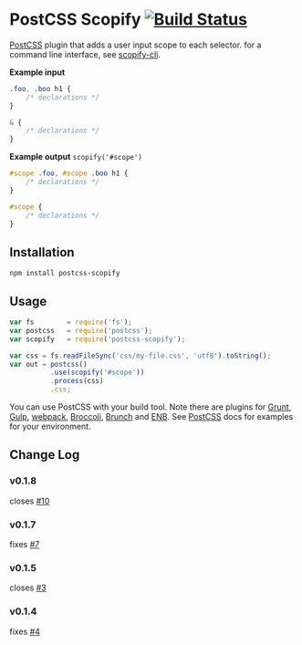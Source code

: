 # PostCSS Scopify [![Build Status][ci-img]][ci]

[PostCSS] plugin that adds a user input scope to each selector.
for a command line interface, see [scopify-cli]. 

[`poststylus`]: https://github.com/seaneking/poststylus
[PostCSS API]:  https://github.com/postcss/postcss/blob/master/docs/api.md
[Broccoli]:     https://github.com/jeffjewiss/broccoli-postcss
[CLI tool]:     https://github.com/code42day/postcss-cli
[webpack]:      https://github.com/postcss/postcss-loader
[Brunch]:       https://github.com/iamvdo/postcss-brunch
[Grunt]:        https://github.com/nDmitry/grunt-postcss
[Gulp]:         https://github.com/postcss/gulp-postcss
[ENB]:          https://github.com/theprotein/enb-postcss

[scopify-cli]: https://github.com/pazams/scopify-cli
[PostCSS]: https://github.com/postcss/postcss
[ci-img]:  https://travis-ci.org/pazams/postcss-scopify.svg
[ci]:      https://travis-ci.org/pazams/postcss-scopify

__Example input__

```css
.foo, .boo h1 {
    /* declarations */
}

& {
    /* declarations */
}
```
__Example output__
`scopify('#scope')`
```css
#scope .foo, #scope .boo h1 {
    /* declarations */
}

#scope {
    /* declarations */
}
```

## Installation

```
npm install postcss-scopify
```

## Usage

```javascript
var fs        = require('fs');
var postcss   = require('postcss');
var scopify   = require('postcss-scopify');

var css = fs.readFileSync('css/my-file.css', 'utf8').toString();
var out = postcss()
          .use(scopify('#scope'))
          .process(css)
          .css;
```

You can use PostCSS with your build tool.
Note there are plugins for [Grunt], [Gulp], [webpack], [Broccoli],
[Brunch] and [ENB]. 
See [PostCSS] docs for examples for your environment.

## Change Log
### v0.1.8
closes [#10](https://github.com/pazams/postcss-scopify/issues/10)

### v0.1.7
fixes [#7](https://github.com/pazams/postcss-scopify/issues/7)

### v0.1.5
closes [#3](https://github.com/pazams/postcss-scopify/issues/3)

### v0.1.4
fixes [#4](https://github.com/pazams/postcss-scopify/issues/4)
